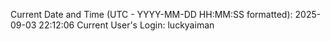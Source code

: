 Current Date and Time (UTC - YYYY-MM-DD HH:MM:SS formatted): 2025-09-03 22:12:06
Current User's Login: luckyaiman
